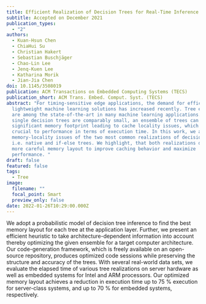 ```yaml
---
title: Efficient Realization of Decision Trees for Real-Time Inference
subtitle: Accepted on December 2021
publication_types:
  - "2"
authors:
  - Kuan-Hsun Chen
  - ChiaHui Su
  - Christian Hakert
  - Sebastian Buschjäger
  - Chao-Lin Lee
  - Jenq-Kuen Lee
  - Katharina Morik
  - Jian-Jia Chen
doi: 10.1145/3508019
publication: ACM Transactions on Embedded Computing Systems (TECS)
publication_short: ACM Trans. Embed. Comput. Syst. (TECS)
abstract: "For timing-sensitive edge applications, the demand for efficient
  lightweight machine learning solutions has increased recently. Tree ensembles
  are among the state-of-the-art in many machine learning applications. While
  single decision trees are comparably small, an ensemble of trees can have a
  significant memory footprint leading to cache locality issues, which are
  crucial to performance in terms of execution time. In this work, we analyze
  memory-locality issues of the two most common realizations of decision trees,
  i.e. native and if-else trees. We highlight, that both realizations demand a
  more careful memory layout to improve caching behavior and maximize
  performance. "
draft: false
featured: false
tags:
  - Tree
image:
  filename: ""
  focal_point: Smart
  preview_only: false
date: 2022-01-26T10:29:00.000Z
---
```

We adopt a probabilistic model of decision tree inference to find the best memory layout for each tree at the application layer. Further, we present an efficient heuristic to take architecture-dependent information into account thereby optimizing the given ensemble for a target computer architecture. Our code-generation framework, which is freely available on an open-source repository, produces optimized code sessions while preserving the structure and accuracy of the trees. With several real-world data sets, we evaluate the elapsed time of various tree realizations on server hardware as well as embedded systems for Intel and ARM processors. Our optimized memory layout achieves a reduction in execution time up to 75 % execution for server-class systems, and up to 70 % for embedded systems, respectively.